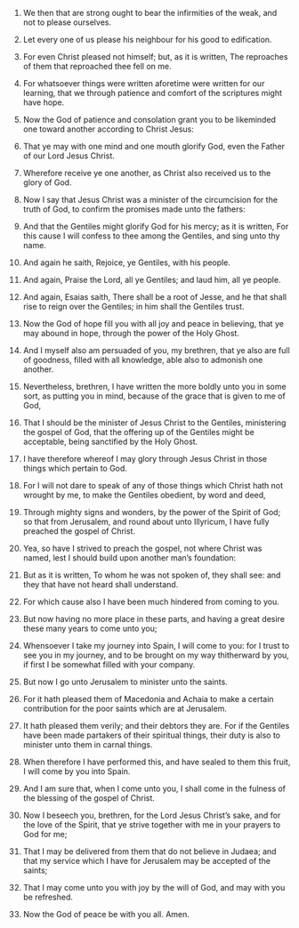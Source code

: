 1. We then that are strong ought to bear the infirmities of the
weak, and not to please ourselves.

2. Let every one of us please his neighbour for his good to
edification.

3. For even Christ pleased not himself; but, as it is written, The
reproaches of them that reproached thee fell on me.

4. For whatsoever things were written aforetime were written for our
learning, that we through patience and comfort of the scriptures might
have hope.

5. Now the God of patience and consolation grant you to be
likeminded one toward another according to Christ Jesus:

6. That ye
may with one mind and one mouth glorify God, even the Father of our
Lord Jesus Christ.

7. Wherefore receive ye one another, as Christ also received us to
the glory of God.

8. Now I say that Jesus Christ was a minister of the circumcision
for the truth of God, to confirm the promises made unto the fathers:

9. And that the Gentiles might glorify God for his mercy; as it is
written, For this cause I will confess to thee among the Gentiles, and
sing unto thy name.

10. And again he saith, Rejoice, ye Gentiles, with his people.

11. And again, Praise the Lord, all ye Gentiles; and laud him, all
ye people.

12. And again, Esaias saith, There shall be a root of Jesse, and he
that shall rise to reign over the Gentiles; in him shall the Gentiles
trust.

13. Now the God of hope fill you with all joy and peace in
believing, that ye may abound in hope, through the power of the Holy
Ghost.

14. And I myself also am persuaded of you, my brethren, that ye also
are full of goodness, filled with all knowledge, able also to admonish
one another.

15. Nevertheless, brethren, I have written the more boldly unto you
in some sort, as putting you in mind, because of the grace that is
given to me of God,

16. That I should be the minister of Jesus
Christ to the Gentiles, ministering the gospel of God, that the
offering up of the Gentiles might be acceptable, being sanctified by
the Holy Ghost.

17. I have therefore whereof I may glory through Jesus Christ in
those things which pertain to God.

18. For I will not dare to speak of any of those things which Christ
hath not wrought by me, to make the Gentiles obedient, by word and
deed,

19. Through mighty signs and wonders, by the power of the
Spirit of God; so that from Jerusalem, and round about unto Illyricum,
I have fully preached the gospel of Christ.

20. Yea, so have I strived to preach the gospel, not where Christ
was named, lest I should build upon another man’s foundation:

21. But as it is written, To whom he was not spoken of, they shall see:
and they that have not heard shall understand.

22. For which cause also I have been much hindered from coming to
you.

23. But now having no more place in these parts, and having a great
desire these many years to come unto you;

24. Whensoever I take my
journey into Spain, I will come to you: for I trust to see you in my
journey, and to be brought on my way thitherward by you, if first I be
somewhat filled with your company.

25. But now I go unto Jerusalem to minister unto the saints.

26. For it hath pleased them of Macedonia and Achaia to make a
certain contribution for the poor saints which are at Jerusalem.

27. It hath pleased them verily; and their debtors they are. For if
the Gentiles have been made partakers of their spiritual things, their
duty is also to minister unto them in carnal things.

28. When therefore I have performed this, and have sealed to them
this fruit, I will come by you into Spain.

29. And I am sure that, when I come unto you, I shall come in the
fulness of the blessing of the gospel of Christ.

30. Now I beseech you, brethren, for the Lord Jesus Christ’s sake,
and for the love of the Spirit, that ye strive together with me in
your prayers to God for me;

31. That I may be delivered from them
that do not believe in Judaea; and that my service which I have for
Jerusalem may be accepted of the saints;

32. That I may come unto
you with joy by the will of God, and may with you be refreshed.

33. Now the God of peace be with you all. Amen.